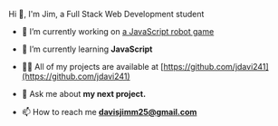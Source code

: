 Hi 👋, I'm Jim, a Full Stack Web Development student

- 🔭 I’m currently working on [a JavaScript robot game](https://jdavi241.github.io/robot-gladiator/)

- 🌱 I’m currently learning **JavaScript**

- 👨‍💻 All of my projects are available at [https://github.com/jdavi241](https://github.com/jdavi241)

- 💬 Ask me about **my next project.**

- 📫 How to reach me **davisjimm25@gmail.com**

